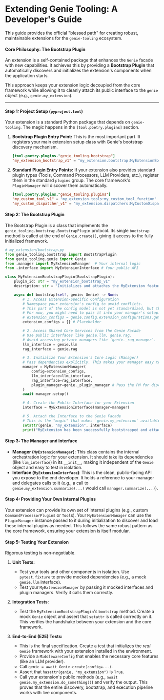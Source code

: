 # Extending Genie Tooling: A Developer's Guide

This guide provides the official "blessed path" for creating robust, maintainable extensions for the `genie-tooling` ecosystem.

#### **Core Philosophy: The Bootstrap Plugin**

An extension is a self-contained package that enhances the `Genie` facade with new capabilities. It achieves this by providing a **Bootstrap Plugin** that automatically discovers and initializes the extension's components when the application starts.

This approach keeps your extension logic decoupled from the core framework while allowing it to cleanly attach its public interface to the `genie` object (e.g., `genie.my_extension`).

---

#### **Step 1: Project Setup (`pyproject.toml`)**

Your extension is a standard Python package that depends on `genie-tooling`. The magic happens in the `[tool.poetry.plugins]` section.

1.  **Bootstrap Plugin Entry Point:** This is the most important part. It registers your main extension setup class with Genie's bootstrap discovery mechanism.
    ```toml
    [tool.poetry.plugins."genie_tooling.bootstrap"]
    "my_extension_bootstrap_v1" = "my_extension.bootstrap:MyExtensionBootstrapPlugin"
    ```

2.  **Standard Plugin Entry Points:** If your extension also provides standard plugin types (Tools, Command Processors, LLM Providers, etc.), register them in the standard `plugins` group. The core framework's `PluginManager` will discover them automatically.
    ```toml
    [tool.poetry.plugins."genie_tooling.plugins"]
    "my_custom_tool_v1" = "my_extension.tools:my_custom_tool_function"
    "my_custom_dispatcher_v1" = "my_extension.dispatchers:MyCustomDispatcher"
    ```

#### **Step 2: The Bootstrap Plugin**

The Bootstrap Plugin is a class that implements the `genie_tooling.bootstrap.BootstrapPlugin` protocol. Its single `bootstrap` method is called at the end of `Genie.create()`, giving it access to the fully initialized framework.

```python
# my_extension/bootstrap.py
from genie_tooling.bootstrap import BootstrapPlugin
from genie_tooling.genie import Genie
from .manager import MyExtensionManager  # Your internal logic
from .interface import MyExtensionInterface # Your public API

class MyExtensionBootstrapPlugin(BootstrapPlugin):
    plugin_id: str = "my_extension_bootstrap_v1"
    description: str = "Initializes and attaches the MyExtension feature to the Genie facade."

    async def bootstrap(self, genie: Genie) -> None:
        # 1. Access Extension-Specific Configuration
        # Namespace your extension's config to avoid conflicts.
        # This part of the config model is not yet standardized, but this is the recommended pattern.
        # For now, you might need to pass it into your manager's setup.
        # extension_configs = genie.config.extension_configurations.get("my_extension", {})
        extension_configs = {} # Placeholder

        # 2. Access Shared Core Services from the Genie Facade
        # Use public interfaces like genie.llm, genie.rag.
        # Avoid accessing private managers like `genie._rag_manager`.
        llm_interface = genie.llm
        rag_interface = genie.rag

        # 3. Initialize Your Extension's Core Logic (Manager)
        # Pass dependencies explicitly. This makes your manager easy to unit test.
        manager = MyExtensionManager(
            config=extension_configs,
            llm_interface=llm_interface,
            rag_interface=rag_interface,
            plugin_manager=genie._plugin_manager # Pass the PM for discovering your own internal plugins
        )
        await manager.setup()

        # 4. Create the Public Interface for your Extension
        interface = MyExtensionInterface(manager=manager)

        # 5. Attach the Interface to the Genie Facade
        # This is the "magic" that makes `genie.my_extension` available to the user.
        setattr(genie, "my_extension", interface)
        print("MyExtension has been successfully bootstrapped and attached to Genie.")
```

#### **Step 3: The Manager and Interface**

*   **Manager (`MyExtensionManager`)**: This class contains the internal orchestration logic for your extension. It should take its dependencies (like `llm_interface`) in its `__init__`, making it independent of the `Genie` object and easy to test in isolation.
*   **Interface (`MyExtensionInterface`)**: This is the clean, public-facing API you expose to the end developer. It holds a reference to your manager and delegates calls to it (e.g., a call to `genie.my_extension.summarize(...)` would call `manager.summarize(...)`).

#### **Step 4: Providing Your Own Internal Plugins**

Your extension can provide its own set of internal plugins (e.g., custom `CommandProcessorPlugin`s or `Tool`s). Your `MyExtensionManager` can use the `PluginManager` instance passed to it during initialization to discover and load these internal plugins as needed. This follows the same robust pattern as the core framework, ensuring your extension is itself modular.

#### **Step 5: Testing Your Extension**

Rigorous testing is non-negotiable.

1.  **Unit Tests:**
    *   Test your tools and other components in isolation. Use `pytest.fixture` to provide mocked dependencies (e.g., a mock `genie.llm` interface).
    *   Test your `MyExtensionManager` by passing it mocked interfaces and plugin managers. Verify it calls them correctly.

2.  **Integration Tests:**
    *   Test the `MyExtensionBootstrapPlugin`'s `bootstrap` method. Create a mock `Genie` object and assert that `setattr` is called correctly on it. This verifies the handshake between your extension and the core framework.

3.  **End-to-End (E2E) Tests:**
    *   This is the final specification. Create a test that initializes the *real* `Genie` framework with your extension installed in the environment.
    *   Provide a `MiddlewareConfig` that enables the necessary core features (like an LLM provider).
    *   Call `genie = await Genie.create(config=...)`.
    *   Assert that `hasattr(genie, "my_extension")` is `True`.
    *   Call your extension's public methods (e.g., `await genie.my_extension.do_something()`) and verify the output. This proves that the entire discovery, bootstrap, and execution pipeline works with live components.
